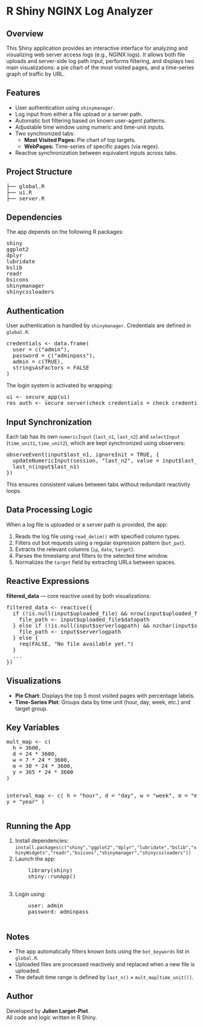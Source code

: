 <h1>R Shiny NGINX Log Analyzer</h1>

<h2>Overview</h2>
<p>
This Shiny application provides an interactive interface for analyzing and visualizing web server access logs (e.g., NGINX logs).
It allows both file uploads and server-side log path input, performs filtering, and displays two main visualizations:
a pie chart of the most visited pages, and a time-series graph of traffic by URL.
</p>

<h2>Features</h2>
<ul>
  <li>User authentication using <code>shinymanager</code>.</li>
  <li>Log input from either a file upload or a server path.</li>
  <li>Automatic bot filtering based on known user-agent patterns.</li>
  <li>Adjustable time window using numeric and time-unit inputs.</li>
  <li>Two synchronized tabs:
    <ul>
      <li><strong>Most Visited Pages:</strong> Pie chart of top targets.</li>
      <li><strong>WebPages:</strong> Time-series of specific pages (via regex).</li>
    </ul>
  </li>
  <li>Reactive synchronization between equivalent inputs across tabs.</li>
</ul>

<h2>Project Structure</h2>
<pre>
├── global.R
├── ui.R
├── server.R
</pre>

<h2>Dependencies</h2>
<p>The app depends on the following R packages:</p>
<pre>
shiny
ggplot2
dplyr
lubridate
bslib
readr
bsicons
shinymanager
shinycssloaders
</pre>

<h2>Authentication</h2>
<p>
User authentication is handled by <code>shinymanager</code>.  
Credentials are defined in <code>global.R</code>:
</p>
<pre>
credentials <- data.frame(
  user = c("admin"),
  password = c("adminpass"),
  admin = c(TRUE),
  stringsAsFactors = FALSE
)
</pre>

<p>The login system is activated by wrapping:</p>
<pre>
ui <- secure_app(ui)
res_auth <- secure_server(check_credentials = check_credentials(credentials))
</pre>

<h2>Input Synchronization</h2>
<p>
Each tab has its own <code>numericInput</code> (<code>last_n1</code>, <code>last_n2</code>)
and <code>selectInput</code> (<code>time_unit1</code>, <code>time_unit2</code>), which are kept synchronized using observers:
</p>

<pre>
observeEvent(input$last_n1, ignoreInit = TRUE, {
  updateNumericInput(session, "last_n2", value = input$last_n1)
  last_n(input$last_n1)
})
</pre>

<p>
This ensures consistent values between tabs without redundant reactivity loops.
</p>

<h2>Data Processing Logic</h2>
<p>
When a log file is uploaded or a server path is provided, the app:
</p>
<ol>
  <li>Reads the log file using <code>read_delim()</code> with specified column types.</li>
  <li>Filters out bot requests using a regular expression pattern (<code>bot_pat</code>).</li>
  <li>Extracts the relevant columns (<code>ip</code>, <code>date</code>, <code>target</code>).</li>
  <li>Parses the timestamp and filters to the selected time window.</li>
  <li>Normalizes the <code>target</code> field by extracting URLs between spaces.</li>
</ol>

<h2>Reactive Expressions</h2>
<p><strong>filtered_data</strong> — core reactive used by both visualizations:</p>
<pre>
filtered_data <- reactive({
  if (!is.null(input$uploaded_file) && nrow(input$uploaded_file) > 0) {
    file_path <- input$uploaded_file$datapath
  } else if (!is.null(input$serverlogpath) && nzchar(input$serverlogpath)) {
    file_path <- input$serverlogpath
  } else {
    req(FALSE, "No file available yet.")
  }
  ...
})
</pre>

<h2>Visualizations</h2>
<ul>
  <li><strong>Pie Chart</strong>: Displays the top 5 most visited pages with percentage labels.</li>
  <li><strong>Time-Series Plot</strong>: Groups data by time unit (hour, day, week, etc.) and target group.</li>
</ul>

<h2>Key Variables</h2>
<pre>
mult_map <- c(
  h = 3600,
  d = 24 * 3600,
  w = 7 * 24 * 3600,
  m = 30 * 24 * 3600,
  y = 365 * 24 * 3600
)

interval_map <- c(
  h = "hour",
  d = "day",
  w = "week",
  m = "month",
  y = "year"
)
</pre>

<h2>Running the App</h2>
<ol>
  <li>Install dependencies: <code>install.packages(c("shiny","ggplot2","dplyr","lubridate","bslib","shinyWidgets","readr","bsicons","shinymanager","shinycssloaders"))</code></li>
  <li>Launch the app:
    <pre>
    library(shiny)
    shiny::runApp()
    </pre>
  </li>
  <li>Login using:
    <pre>
    user: admin
    password: adminpass
    </pre>
  </li>
</ol>

<h2>Notes</h2>
<ul>
  <li>The app automatically filters known bots using the <code>bot_keywords</code> list in <code>global.R</code>.</li>
  <li>Uploaded files are processed reactively and replaced when a new file is uploaded.</li>
  <li>The default time range is defined by <code>last_n()</code> × <code>mult_map[time_unit()]</code>.</li>
</ul>

<h2>Author</h2>
<p>
Developed by <strong>Julien Larget-Piet</strong>.<br>
All code and logic written in R Shiny.
</p>
